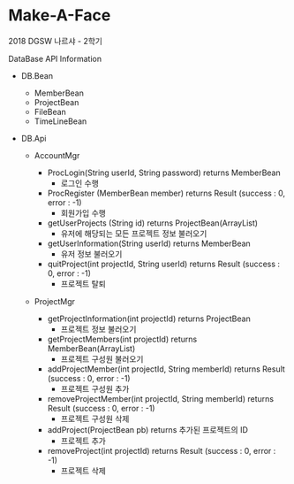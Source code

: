 # Make-A-Face
2018 DGSW 나르샤 - 2학기

DataBase API Information
 - DB.Bean
    - MemberBean
    - ProjectBean
    - FileBean
    - TimeLineBean
    
 - DB.Api
   - AccountMgr
     - ProcLogin(String userId, String password) returns MemberBean
        - 로그인 수행
     - ProcRegister (MemberBean member) returns Result (success : 0, error : -1)
        - 회원가입 수행
     - getUserProjects (String id) returns ProjectBean(ArrayList)
       - 유저에 해당되는 모든 프로젝트 정보 불러오기
     - getUserInformation(String userId) returns MemberBean
       - 유저 정보 불러오기
     - quitProject(int projectId, String userId) returns Result (success : 0, error : -1)
       - 프로젝트 탈퇴
       
   - ProjectMgr
     - getProjectInformation(int projectId) returns ProjectBean
        - 프로젝트 정보 불러오기
     - getProjectMembers(int projectId) returns MemberBean(ArrayList)
        - 프로젝트 구성원 불러오기
     - addProjectMember(int projectId, String memberId) returns Result (success : 0, error : -1)
        - 프로젝트 구성원 추가
     - removeProjectMember(int projectId, String memberId) returns Result (success : 0, error : -1)
        - 프로젝트 구성원 삭제
     - addProject(ProjectBean pb) returns 추가된 프로젝트의 ID
        - 프로젝트 추가
     - removeProject(int projectId) returns Result (success : 0, error : -1)
        - 프로젝트 삭제
